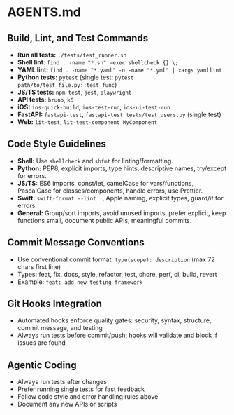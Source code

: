 # AGENTS.md

## Build, Lint, and Test Commands
- **Run all tests:** `./tests/test_runner.sh`
- **Shell lint:** `find . -name "*.sh" -exec shellcheck {} \;`
- **YAML lint:** `find . -name "*.yaml" -o -name "*.yml" | xargs yamllint`
- **Python tests:** `pytest` (single test: `pytest path/to/test_file.py::test_func`)
- **JS/TS tests:** `npm test`, `jest`, `playwright`
- **API tests:** `bruno`, `k6`
- **iOS:** `ios-quick-build`, `ios-test-run`, `ios-ui-test-run`
- **FastAPI:** `fastapi-test`, `fastapi-test tests/test_users.py` (single test)
- **Web:** `lit-test`, `lit-test-component MyComponent`

## Code Style Guidelines
- **Shell:** Use `shellcheck` and `shfmt` for linting/formatting.
- **Python:** PEP8, explicit imports, type hints, descriptive names, try/except for errors.
- **JS/TS:** ES6 imports, const/let, camelCase for vars/functions, PascalCase for classes/components, handle errors, use Prettier.
- **Swift:** `swift-format --lint .`, Apple naming, explicit types, guard/if for errors.
- **General:** Group/sort imports, avoid unused imports, prefer explicit, keep functions small, document public APIs, meaningful commits.

## Commit Message Conventions
- Use conventional commit format: `type(scope): description` (max 72 chars first line)
- Types: feat, fix, docs, style, refactor, test, chore, perf, ci, build, revert
- Example: `feat: add new testing framework`

## Git Hooks Integration
- Automated hooks enforce quality gates: security, syntax, structure, commit message, and testing
- Always run tests before commit/push; hooks will validate and block if issues are found

## Agentic Coding
- Always run tests after changes
- Prefer running single tests for fast feedback
- Follow code style and error handling rules above
- Document any new APIs or scripts
